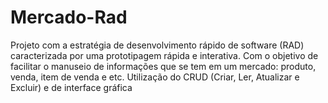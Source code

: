 # Mercado-Rad
Projeto com a estratégia de desenvolvimento rápido de software (RAD)  caracterizada por uma prototipagem rápida e interativa.  Com o objetivo de facilitar o manuseio de informações que se tem em um  mercado: produto, venda, item de venda e etc.  Utilização do CRUD (Criar, Ler, Atualizar e Excluir) e de interface gráfica
